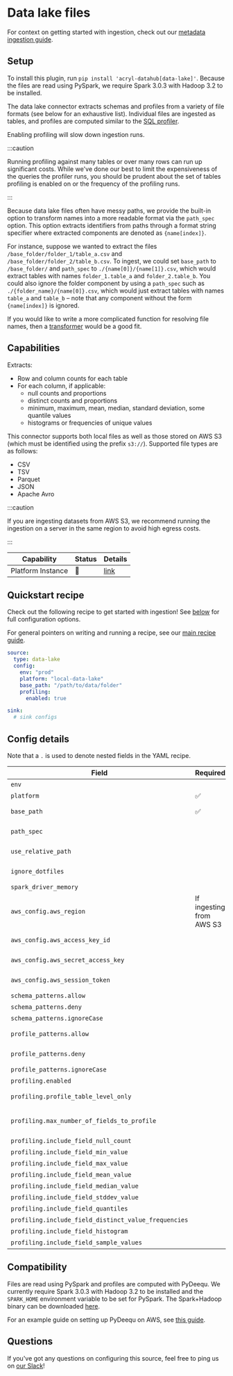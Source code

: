 # Data lake files

For context on getting started with ingestion, check out our [metadata ingestion guide](../README.md).

## Setup

To install this plugin, run `pip install 'acryl-datahub[data-lake]'`. Because the files are read using PySpark, we require Spark 3.0.3 with Hadoop 3.2 to be installed.

The data lake connector extracts schemas and profiles from a variety of file formats (see below for an exhaustive list).
Individual files are ingested as tables, and profiles are computed similar to the [SQL profiler](./sql_profiles.md).

Enabling profiling will slow down ingestion runs.

:::caution

Running profiling against many tables or over many rows can run up significant costs.
While we've done our best to limit the expensiveness of the queries the profiler runs, you
should be prudent about the set of tables profiling is enabled on or the frequency
of the profiling runs.

:::

Because data lake files often have messy paths, we provide the built-in option to transform names into a more readable format via the `path_spec` option. This option extracts identifiers from paths through a format string specifier where extracted components are denoted as `{name[index]}`.

For instance, suppose we wanted to extract the files `/base_folder/folder_1/table_a.csv` and `/base_folder/folder_2/table_b.csv`. To ingest, we could set `base_path` to `/base_folder/` and `path_spec` to `./{name[0]}/{name[1]}.csv`, which would extract tables with names `folder_1.table_a` and `folder_2.table_b`. You could also ignore the folder component by using a `path_spec` such as `./{folder_name}/{name[0]}.csv`, which would just extract tables with names `table_a` and `table_b` – note that any component without the form `{name[index]}` is ignored.

If you would like to write a more complicated function for resolving file names, then a [transformer](../transformers.md) would be a good fit.

## Capabilities

Extracts:

- Row and column counts for each table
- For each column, if applicable:
  - null counts and proportions
  - distinct counts and proportions
  - minimum, maximum, mean, median, standard deviation, some quantile values
  - histograms or frequencies of unique values

This connector supports both local files as well as those stored on AWS S3 (which must be identified using the prefix `s3://`). Supported file types are as follows:

- CSV
- TSV
- Parquet
- JSON
- Apache Avro

:::caution

If you are ingesting datasets from AWS S3, we recommend running the ingestion on a server in the same region to avoid high egress costs.

:::

| Capability | Status | Details | 
| -----------| ------ | ---- |
| Platform Instance | 🛑 | [link](../../docs/platform-instances.md) |


## Quickstart recipe

Check out the following recipe to get started with ingestion! See [below](#config-details) for full configuration options.

For general pointers on writing and running a recipe, see our [main recipe guide](../README.md#recipes).

```yml
source:
  type: data-lake
  config:
    env: "prod"
    platform: "local-data-lake"
    base_path: "/path/to/data/folder"
    profiling:
      enabled: true

sink:
  # sink configs
```

## Config details

Note that a `.` is used to denote nested fields in the YAML recipe.

| Field                                                | Required                 | Default      | Description                                                                                                                                                                                                    |
| ---------------------------------------------------- | ------------------------ | ------------ | -------------------------------------------------------------------------------------------------------------------------------------------------------------------------------------------------------------- |
| `env`                                                |                          | `PROD`       | Environment to use in namespace when constructing URNs.                                                                                                                                                        |
| `platform`                                           | ✅                       |              | Platform to use in namespace when constructing URNs.                                                                                                                                                           |
| `base_path`                                          | ✅                       |              | Path of the base folder to crawl. Unless `schema_patterns` and `profile_patterns` are set, the connector will ingest all files in this folder.                                                                 |
| `path_spec`                                          |                          |              | Format string for constructing table identifiers from the relative path. See the above [setup section](#setup) for details.                                                                                    |
| `use_relative_path`                                  |                          | `False`      | Whether to use the relative path when constructing URNs. Has no effect when a `path_spec` is provided.                                                                                                         |
| `ignore_dotfiles`                                    |                          | `True`       | Whether to ignore files that start with `.`. For instance, `.DS_Store`, `.bash_profile`, etc.                                                                                                                  |
| `spark_driver_memory`                                |                          | `4g`         | Max amount of memory to grant Spark.                                                                                                                                                                           |
| `aws_config.aws_region`                              | If ingesting from AWS S3 |              | AWS region code.                                                                                                                                                                                               |
| `aws_config.aws_access_key_id`                       |                          | Autodetected | See https://boto3.amazonaws.com/v1/documentation/api/latest/guide/credentials.html                                                                                                                             |
| `aws_config.aws_secret_access_key`                   |                          | Autodetected | See https://boto3.amazonaws.com/v1/documentation/api/latest/guide/credentials.html                                                                                                                             |
| `aws_config.aws_session_token`                       |                          | Autodetected | See https://boto3.amazonaws.com/v1/documentation/api/latest/guide/credentials.html                                                                                                                             |
| `schema_patterns.allow`                              |                          | `*`          | List of regex patterns for tables to ingest. Defaults to all.                                                                                                                                                  |
| `schema_patterns.deny`                               |                          |              | List of regex patterns for tables to not ingest. Defaults to none.                                                                                                                                             |
| `schema_patterns.ignoreCase`                         |                          | `True`       | Whether to ignore case sensitivity during pattern matching of tables to ingest.                                                                                                                                |
| `profile_patterns.allow`                             |                          | `*`          | List of regex patterns for tables to profile (a must also be ingested for profiling). Defaults to all.                                                                                                         |
| `profile_patterns.deny`                              |                          |              | List of regex patterns for tables to not profile (a must also be ingested for profiling). Defaults to none.                                                                                                    |
| `profile_patterns.ignoreCase`                        |                          | `True`       | Whether to ignore case sensitivity during pattern matching of tables to profile.                                                                                                                               |
| `profiling.enabled`                                  |                          | `False`      | Whether profiling should be done.                                                                                                                                                                              |
| `profiling.profile_table_level_only`                 |                          | `False`      | Whether to perform profiling at table-level only or include column-level profiling as well.                                                                                                                    |
| `profiling.max_number_of_fields_to_profile`          |                          | `None`       | A positive integer that specifies the maximum number of columns to profile for any table. `None` implies all columns. The cost of profiling goes up significantly as the number of columns to profile goes up. |
| `profiling.include_field_null_count`                 |                          | `True`       | Whether to profile for the number of nulls for each column.                                                                                                                                                    |
| `profiling.include_field_min_value`                  |                          | `True`       | Whether to profile for the min value of numeric columns.                                                                                                                                                       |
| `profiling.include_field_max_value`                  |                          | `True`       | Whether to profile for the max value of numeric columns.                                                                                                                                                       |
| `profiling.include_field_mean_value`                 |                          | `True`       | Whether to profile for the mean value of numeric columns.                                                                                                                                                      |
| `profiling.include_field_median_value`               |                          | `True`       | Whether to profile for the median value of numeric columns.                                                                                                                                                    |
| `profiling.include_field_stddev_value`               |                          | `True`       | Whether to profile for the standard deviation of numeric columns.                                                                                                                                              |
| `profiling.include_field_quantiles`                  |                          | `True`       | Whether to profile for the quantiles of numeric columns.                                                                                                                                                       |
| `profiling.include_field_distinct_value_frequencies` |                          | `False`      | Whether to profile for distinct value frequencies.                                                                                                                                                             |
| `profiling.include_field_histogram`                  |                          | `False`      | Whether to profile for the histogram for numeric fields.                                                                                                                                                       |
| `profiling.include_field_sample_values`              |                          | `True`       | Whether to profile for the sample values for all columns.                                                                                                                                                      |

## Compatibility

Files are read using PySpark and profiles are computed with PyDeequ.
We currently require Spark 3.0.3 with Hadoop 3.2 to be installed and the `SPARK_HOME` environment variable to be set for PySpark.
The Spark+Hadoop binary can be downloaded [here](https://www.apache.org/dyn/closer.lua/spark/spark-3.0.3/spark-3.0.3-bin-hadoop3.2.tgz).

For an example guide on setting up PyDeequ on AWS, see [this guide](https://aws.amazon.com/blogs/big-data/testing-data-quality-at-scale-with-pydeequ/).

## Questions

If you've got any questions on configuring this source, feel free to ping us on [our Slack](https://slack.datahubproject.io/)!
